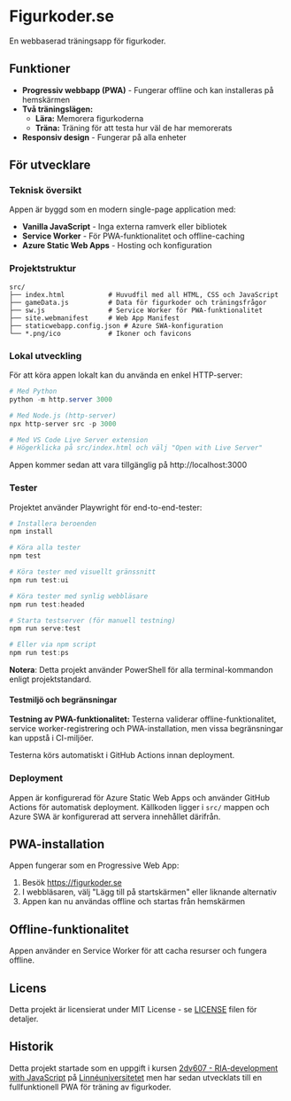 # Figurkoder.se

En webbaserad träningsapp för figurkoder.

## Funktioner

- **Progressiv webbapp (PWA)** - Fungerar offline och kan installeras på hemskärmen
- **Två träningslägen:**
  - **Lära:** Memorera figurkoderna
  - **Träna:** Träning för att testa hur väl de har memorerats
- **Responsiv design** - Fungerar på alla enheter

## För utvecklare

### Teknisk översikt

Appen är byggd som en modern single-page application med:
- **Vanilla JavaScript** - Inga externa ramverk eller bibliotek
- **Service Worker** - För PWA-funktionalitet och offline-caching
- **Azure Static Web Apps** - Hosting och konfiguration

### Projektstruktur
```
src/
├── index.html           # Huvudfil med all HTML, CSS och JavaScript
├── gameData.js          # Data för figurkoder och träningsfrågor
├── sw.js                # Service Worker för PWA-funktionalitet
├── site.webmanifest     # Web App Manifest
├── staticwebapp.config.json # Azure SWA-konfiguration
└── *.png/ico            # Ikoner och favicons
```

### Lokal utveckling

För att köra appen lokalt kan du använda en enkel HTTP-server:

```powershell
# Med Python
python -m http.server 3000

# Med Node.js (http-server)
npx http-server src -p 3000

# Med VS Code Live Server extension
# Högerklicka på src/index.html och välj "Open with Live Server"
```

Appen kommer sedan att vara tillgänglig på http://localhost:3000

### Tester

Projektet använder Playwright för end-to-end-tester:

```powershell
# Installera beroenden
npm install

# Köra alla tester
npm test

# Köra tester med visuellt gränssnitt
npm run test:ui

# Köra tester med synlig webbläsare
npm run test:headed

# Starta testserver (för manuell testning)
npm run serve:test

# Eller via npm script
npm run test:ps
```

**Notera**: Detta projekt använder PowerShell för alla terminal-kommandon enligt projektstandard.

#### Testmiljö och begränsningar

**Testning av PWA-funktionalitet:**
Testerna validerar offline-funktionalitet, service worker-registrering och PWA-installation, men vissa begränsningar kan uppstå i CI-miljöer.

Testerna körs automatiskt i GitHub Actions innan deployment.

### Deployment

Appen är konfigurerad för Azure Static Web Apps och använder GitHub Actions för automatisk deployment. Källkoden ligger i `src/` mappen och Azure SWA är konfigurerad att servera innehållet därifrån.

## PWA-installation

Appen fungerar som en Progressive Web App:
1. Besök https://figurkoder.se
2. I webbläsaren, välj "Lägg till på startskärmen" eller liknande alternativ
3. Appen kan nu användas offline och startas från hemskärmen

## Offline-funktionalitet

Appen använder en Service Worker för att cacha resurser och fungera offline.

## Licens

Detta projekt är licensierat under MIT License - se [LICENSE](LICENSE) filen för detaljer.

## Historik

Detta projekt startade som en uppgift i kursen [2dv607 - RIA-development with JavaScript](https://coursepress.lnu.se/kurs/ria-utveckling-med-javascript/) på [Linnéuniversitetet](https://coursepress.lnu.se/program/webbprogrammerare/) men har sedan utvecklats till en fullfunktionell PWA för träning av figurkoder.
